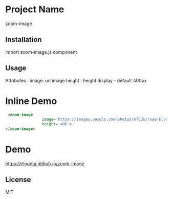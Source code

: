 # Project Name
zoom-image

## Installation

import zoom-image.js component

<head>
    <script src="./zoom-image.js"></script>
</head>

## Usage
  <zoom-image 
        image="your url image"
        height='600'
    >
    </zoom-image>
 
   Attributes :
        image: url image
        height :  height display - default 400px

 # Inline Demo
<!--
```
<custom-element-demo>
  <template>
      <script src="./components/zoom-image.js"></script>
  </template>
</custom-element-demo>
```
-->
```html
 <zoom-image
                image='https://images.pexels.com/photos/67636/rose-blue-flower-rose-blooms-67636.jpeg?auto=compress&cs=tinysrgb&dpr=2&h=750&w=1260'
                height='400'>
</zoom-image>
```    

# Demo
https://elpoeta.github.io/zoom-image

## License

MIT

